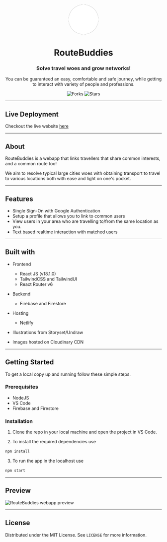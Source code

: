 <div align="center">

<img src="/public/logo512.png" alt="RouteBuddies logo" width="96px" height="96px" style="background-color: black; border-radius: 50%;" />
  
# RouteBuddies

### Solve travel woes and grow networks!


You can be guaranteed an easy, comfortable and safe journey, while getting to interact with variety of people and professions.

![Forks](https://img.shields.io/github/forks/GuptaEesh/route-buddies)
![Stars](https://img.shields.io/github/stars/GuptaEesh/route-buddies )

</div>

---

## Live Deployment

Checkout the live website [here](https://route-buddies.netlify.app/)

---

## About

RouteBuddies is a webapp that links travellers that share common interests, and a common route too!

We aim to resolve typical large cities woes with obtaining transport to travel to various locations both with ease and light on one's pocket.

---

## Features

- Single Sign-On with Google Authentication
- Setup a profile that allows you to link to common users
- View users in your area who are travelling to/from the same location as you.
- Text based realtime interaction with matched users


---

## Built with

- Frontend
    - React JS (v18.1.0)
    - TailwindCSS and TailwindUI
    - React Router v6

- Backend
    - Firebase and Firestore

- Hosting
    - Netlify

- Illustrations from Storyset/Undraw
- Images hosted on Cloudinary CDN
---



## Getting Started

To get a local copy up and running follow these simple steps.

### Prerequisites

- NodeJS
- VS Code
- Firebase and Firestore

### Installation

1. Clone the repo in your local machine and open the project in VS Code.

2. To install the required dependencies use

```sh
npm install
```

3. To run the app in the localhost use

```sh
npm start
```



---
## Preview

<img src="./preview/Preview.mp4" alt="RouteBuddies webapp preview" />

---
## License

Distributed under the MIT License. See `LICENSE` for more information.



